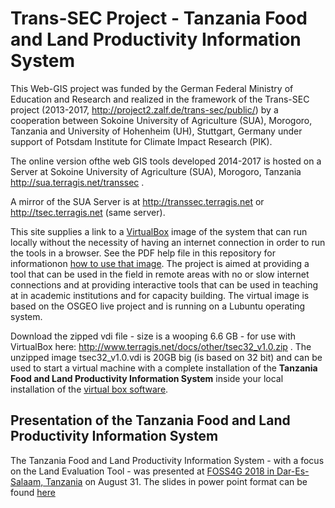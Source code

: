 # Trans-SEC Project - Tanzania Food and Land Productivity Information System

This Web-GIS project was funded by the German Federal Ministry of Education and Research and realized in the framework of the Trans-SEC project (2013-2017, http://project2.zalf.de/trans-sec/public/) by a cooperation between Sokoine University of Agriculture (SUA), Morogoro, Tanzania and University of Hohenheim (UH), Stuttgart, Germany under support of Potsdam Institute for Climate Impact Research (PIK).

The online version ofthe web GIS tools developed 2014-2017 is hosted on a Server at Sokoine University of Agriculture (SUA), Morogoro, Tanzania http://sua.terragis.net/transsec .

A mirror of the SUA Server is at http://transsec.terragis.net or http://tsec.terragis.net (same server).

This site supplies a link to a [VirtualBox](https://en.wikipedia.org/wiki/VirtualBox) image of the system that can run locally without the necessity of having an internet connection in order to run the tools in a browser. See the PDF help file in this repository for informationon [how to use that image](help_using_tsec_virtualbox_image.pdf). The project is aimed at providing a tool that can be used in the field in remote areas with no or slow internet connections and at providing interactive tools that can be used in teaching at in academic institutions and for capacity building. The virtual image is based on the OSGEO live project and is running on a Lubuntu operating system.

Download the zipped vdi file - size is a wooping 6.6 GB - for use with VirtualBox here: http://www.terragis.net/docs/other/tsec32_v1.0.zip . The unzipped image tsec32_v1.0.vdi is 20GB big (is based on 32 bit) and can be used to start a virtual machine with a complete installation of the __Tanzania Food and Land Productivity Information System__ inside your local installation of the [virtual box software](https://www.virtualbox.org).

## Presentation of the Tanzania Food and Land Productivity Information System

The Tanzania Food and Land Productivity Information System - with a focus on the Land Evaluation Tool - was presented at [FOSS4G 2018 in Dar-Es-Salaam, Tanzania](https://2018.foss4g.org/) on August 31. The slides in power point format can be found [here](http://www.terragis.net/docs/presentations/FOSS4G_2018_LET.ppt)

